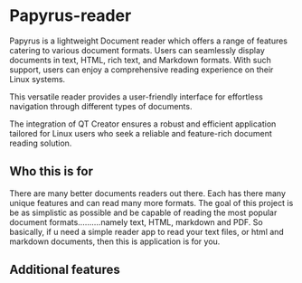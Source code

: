 # Papyrus-reader

Papyrus is a lightweight Document reader which offers a range of features catering to various document formats. Users can seamlessly display documents in text, HTML, rich text, and Markdown formats. With such support, users can enjoy a comprehensive reading experience on their Linux systems.

This versatile reader provides a user-friendly interface for effortless navigation through different types of documents.

The integration of QT Creator ensures a robust and efficient application tailored for Linux users who seek a reliable and feature-rich document reading solution.

## Who this is for

There are many better documents readers out there. Each has there many unique features and can read many more formats. The goal of this project is be as simplistic as possible and be capable of reading the most popular document formats..........namely text, HTML, markdown and PDF. So basically, if u need a simple reader app to read your text files, or html and markdown documents, then this is application is for you.

## Additional features
